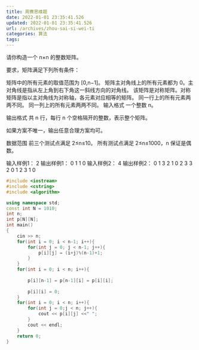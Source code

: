 ```yaml
---
title: 周赛思维题
date: 2022-01-01 23:35:41.526
updated: 2022-01-01 23:35:41.526
url: /archives/zhou-sai-si-wei-ti
categories: 算法
tags: 
---
```


请你构造一个 n×n 的整数矩阵。

要求，矩阵满足下列所有条件：

矩阵中的所有元素的取值范围为 [0,n−1]。
矩阵主对角线上的所有元素都为 0。主对角线是指从左上角到右下角这一斜线方向的对角线。
该矩阵是对称矩阵。对称矩阵是指以主对角线为对称轴，各元素对应相等的矩阵。
同一行上的所有元素两两不同。
同一列上的所有元素两两不同。
输入格式
一个整数 n。

输出格式
共 n 行，每行 n 个空格隔开的整数，表示整个矩阵。

如果方案不唯一，输出任意合理方案均可。

数据范围
前三个测试点满足 2≤n≤10。
所有测试点满足 2≤n≤1000，n 保证是偶数。

输入样例1：
2
输出样例1：
0 1
1 0
输入样例2：
4
输出样例2：
0 1 3 2
1 0 2 3
3 2 0 1
2 3 1 0

```c++
#include <iostream>
#include <cstring>
#include <algorithm>

using namespace std;
const int N = 1010;
int n;
int p[N][N];
int main()
{
    cin >> n;
    for(int i = 0; i < n-1; i++){
        for(int j = 0; j < n-1; j++){
            p[i][j] = (i+j)%(n-1)+1;
        }
    }
    for(int i = 0; i < n; i++){
        
        p[i][n-1] = p[n-1][i] = p[i][i];
        
        p[i][i] = 0;
    }
    for(int i = 0; i < n; i++){
        for(int j = 0;j < n; j++){
            cout << p[i][j] <<" ";
        }
        cout << endl;
    }
    return 0;
}
```